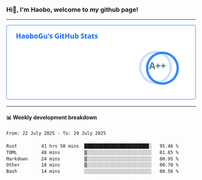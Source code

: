 <!--<h2 align="center"> Hi👋, I'm Haobo, welcome to my github page! </h2>-->
### Hi👋, I'm Haobo, welcome to my github page!
-------

<img href="https://github.com/HaoboGu" src="assets/stats.svg" alt="github stats" /> 

-------

#### 📊 **Weekly development breakdown**
<!--START_SECTION:waka-->

```txt
From: 22 July 2025 - To: 29 July 2025

Rust         41 hrs 50 mins  ████████████████████████░   95.46 %
TOML         48 mins         ▒░░░░░░░░░░░░░░░░░░░░░░░░   01.85 %
Markdown     24 mins         ▒░░░░░░░░░░░░░░░░░░░░░░░░   00.95 %
Other        18 mins         ▒░░░░░░░░░░░░░░░░░░░░░░░░   00.70 %
Bash         14 mins         ░░░░░░░░░░░░░░░░░░░░░░░░░   00.56 %
```

<!--END_SECTION:waka-->
<!--
backup url: https://github-readme-status-dusky-ten.vercel.app/api?username=HaoboGu&count_private=true&show_icons=true&theme=transparent&border_color=2f80ed
-->
<!--
**HaoboGu/HaoboGu** is a ✨ _special_ ✨ repository because its `README.md` (this file) appears on your GitHub profile.

Here are some ideas to get you started:

- 🔭 I’m currently working on AI-assisted programming tools
- 🌱 I’m currently learning ...
- 👯 I’m looking to collaborate on ...
- 🤔 I’m looking for help with ...
- 💬 Ask me about ...
- 📫 How to reach me: ...
- 😄 Pronouns: ...
- ⚡ Fun fact: ...
-->

